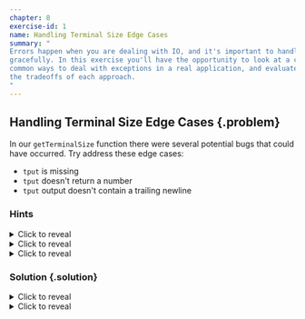 ```yaml
---
chapter: 8
exercise-id: 1
name: Handling Terminal Size Edge Cases
summary: "
Errors happen when you are dealing with IO, and it's important to handle them
gracefully. In this exercise you'll have the opportunity to look at a couple of
common ways to deal with exceptions in a real application, and evaluate
the tradeoffs of each approach.
"
---
```


## Handling Terminal Size Edge Cases {.problem}

In our `getTerminalSize` function there were several potential bugs that could
have occurred.  Try address these edge cases:

 - `tput` is missing
 - `tput` doesn't return a number
 - `tput` output doesn't contain a trailing newline

### Hints
<div class="hints">

<details>
<summary>Click to reveal</summary>
<div class="details-body-outer">
<div class="details-body">

</div>
</div>
</details>

<details>
<summary>Click to reveal</summary>
<div class="details-body-outer">
<div class="details-body">

</div>
</div>
</details>

<details>
<summary>Click to reveal</summary>
<div class="details-body-outer">
<div class="details-body">

</div>
</div>
</details>

</div>

### Solution {.solution}

<div class="solution">

<details>
<summary>Click to reveal</summary>
<div class="details-body-outer">
<div class="details-body">

This exercise asks us to consider three different potential errors. For the
moment we'll focus on the first problem: what should we do if `tput` is
missing. The next solution on this page will cover the remaining errors.

For now, let's narrow our focus down to just the parts of our our program that
are relevant. Specifically, the `getTerminalSize` and the `ScreenDimensions`
record. This will let us focus on the solution at hand without too much
extraneous code. As you work through the exercises for this chapter, try to
integration the solutions into your program. For now, let's look at the version
of `getTerminalSize` and `ScreenDimensions` that you should have after finishing
the chapter:

```haskell
data ScreenDimensions = ScreenDimensions
  { screenRows :: Int
  , screenColumns :: Int
  } deriving (Eq, Show)

getTerminalSize :: IO ScreenDimensions
getTerminalSize =
  case SystemInfo.os of
    "darwin" -> tputScreenDimensions
    "linux" -> tputScreenDimensions
    _other -> pure $ ScreenDimensions 25 80
  where
    tputScreenDimensions :: IO ScreenDimensions
    tputScreenDimensions =
      readProcess "tput" ["lines"] ""
      >>= \lines ->
        readProcess "tput" ["cols"] ""
        >>= \cols ->
              let lines' = read $ init lines
                  cols'  = read $ init cols
              in return $ ScreenDimensions lines' cols'
```

If `tput` is missing, it should throw an `IO` exception, so lets focus on
that. There are a couple of different ways we can go about dealing with an
exception caused by a missing executable:

  1. Catch the exception and return a default `ScreenDimensions` value.
  2. Don't catch the exception, and let the caller deal with it.
  3. Use `Either`. Return a `Right` value on success, or `Left` for an exception.

The first of these options is pretty straightforward. Let's write a version of
`getTerminalSize` that will return a default if any exception is raised. To do
that, we'll first need to import `IOException` and `catch` from `Control.Exception`:

```haskell
import Control.Exception (IOException, catch)
```

Next, let's add a new version of `getTerminalSize` that returns a default value
when we encounter an error. We'll call our new function `getTerminalSizeWithDefault`:

```haskell
getTerminalSizeWithDefault :: IO ScreenDimensions
getTerminalSizeWithDefault =
  catch @IOException tputScreenDimensions $ \_e -> pure (ScreenDimensions 25 80)
  where
    tputScreenDimensions :: IO ScreenDimensions
    tputScreenDimensions =
      readProcess "tput" ["lines"] ""
      >>= \lines ->
        readProcess "tput" ["cols"] ""
        >>= \cols ->
              let lines' = read $ init lines
                  cols'  = read $ init cols
              in return $ ScreenDimensions lines' cols'
```

You'll notice in this that our code has gotten a bit shorter, but still looks
largely similar to the earlier version. We've kept the original definition of
`tputScreenDimensions`, but now we're calling it through `catch` and returning
a default `ScreenDimensions` if there are any exceptions. Since we'll be
handling errors with `catch` we no longer need to check the operating system as
a way of guessing whether or not `tput` is likely to be installed.

The next approach we identified was to avoid catching any exceptions in
`getTerminalSize` and, instead, to catch an exception at the call site and deal
with it there. Right now we're calling `getTerminalSize` from `runHCat`:

```haskell
runHCat :: IO ()
runHCat = do
  targetFilePath <- do
    args <- handleArgs
    eitherToErr args
  contents <- do
    handle <- openFile targetFilePath ReadMode
    TextIO.hGetContents handle
  termSize <- getTerminalSize
  hSetBuffering stdout NoBuffering
  finfo <- fileInfo targetFilePath
  let pages = paginate termSize finfo contents
  showPages pages
```

Let's take a look at how we could handle an error in this function
instead. We'll still default to a 25x80 terminal if we can't get a default
terminal size, but this time we'll show the user a message telling them what
failed and letting them know that we're falling back to a default terminal size.

We'll do this by adding a new `where` binding named `terminalSizeWithErr`:

```haskell
terminalSizeWithErr = catch @IOError getTerminalSize $ \err ->
  Clock.getCurrentTime >>= \now ->
    let defaultTermSize = ScreenDimensions 25 80
        finfo = FileInfo "" 0 now False False False
        errText = Text.pack $
          "An error occurred while trying to get the screen dimensions:\n"
          <> show err
          <> "\nDefaulting to a terminal size of 80x25"
        msg = paginate defaultTermSize finfo errText
    in showPages msg >> pure defaultTermSize
```

As you can see, our new error handling function is quite a bit bigger than the
error handling we added when we defined `getTerminaSizeWithDefault`, but we're
also getting a much more featureful error handling implementation. We can
temporarily change the call to `tput` to something that doesn't exist so that we
can see our error handling working. You should see a message like this:

```
An error occurred while trying to get the screen dimensions:
tput-bad: readCreateProcess: posix_spawnp: does not exist (No such file or
directory)
Defaulting to a terminal size of 80x25
```

Notice that in this example output the text is wrapped to 80 characters. You can
also see in this screenshot that the text is wrapped to 80 characters even
though the terminal is larger:

![A screenshot of hcat error output wrapped to 80 columns](/images/solutions/chapter8/tput-error.webp)

Finally, let's look at how we might use `Either` for error handling. We can
start by making a minor change to `terminalSizeWithErr` to return a `Left` value
instead of a default `ScreenDimensions` when we catch an exception:

```haskell
getTerminalSizeEither =
  catch @IOException (Right <$> tputScreenDimensions) $ \e -> pure $ Left (show e)
  where
    tputScreenDimensions :: IO ScreenDimensions
    tputScreenDimensions =
      readProcess "tput" ["lines"] ""
      >>= \lines ->
        readProcess "tput" ["cols"] ""
        >>= \cols ->
              let lines' = read $ init lines
                  cols'  = read $ init cols
              in return $ ScreenDimensions lines' cols'
```

Since we're returning an explicit error, this function isn't a drop-in
replacement for `getTerminalSize` or `terminalSizeWithErr`. We'll need to handle
the error and then either exit or return a default value. We'll need to add a
few functions to do this, so let's go ahead and take a look at all of them
together:


```haskell
  where
    defaultScreenDimensions = ScreenDimensions 25 80
    showError finfo termSize err =
      showPages $ paginate termSize finfo err
    termSizeWithDefault finfo defaultTermSize = do
      termSize <- getTerminalSizeEither
      case termSize of
        Left err -> do
          showError finfo defaultTermSize (Text.pack err)
          pure defaultTermSize
        Right termSize' -> pure termSize'
     getTerminalSizeEither =
      catch @IOException (Right <$> tputScreenDimensions) $ \e -> pure $ Left (show e)
    tputScreenDimensions =
      readProcess "tput" ["lines"] ""
      >>= \lines ->
        readProcess "tput" ["cols"] ""
        >>= \cols ->
              let lines' = read $ init lines
                  cols'  = read $ init cols
              in return $ ScreenDimensions lines' cols'
```

In this example we've left `getTerminalSizeEither` and `tputScreenDimensions`
unchanged, but we've added three new `where` bindings. Like our other examples,
we need to create a default terminal size to use if we've encountered an
error. In this example, it's called `defaultScreenDimensions`. We've also added
a new function, `showError` that will print an error message to the
screen. Unlike the last example, we're not creating a rich error message
here. You're welcome to add a more robust error in your example if you
prefer. The last function we've added is `termSizeWithDefault`. This function
tries to get a terminal size, checks to see if we've gotten an error, and if so
prints the error message before returning a default value.

We've now looked at three different approaches to handling a missing `tput`
executable. All of the approaches we've tried have been pretty similar in how
they've dealt with errors. Where they differ is in where the errors are handled
and how they are communicated back to our user. There will be times when each of
the different approaches we've taken will be useful, so let's lay out the pros
and cons explicitly.

First, we wrote a function that handled the missing `tput` error entirely
internally and returned a default value. Handling the error when it happens
simplifies things for our callers, since they neither need to know about this
failure case nor explicitly handle it. The biggest drawback to this style of
error handling is that it's inflexible. In `getTerminalSizeWithDefault` we're
not giving the caller any choice about what to do when an error occurs. If the
caller wants to print an error message, try a different method of getting the
terminal size, or even exit the application they are out of luck. When something
goes wrong, caller won't even know that an error ocurred. The tradeoffs here
mean that this style of error handling is best used for private functions that are
internal to a module and not exported. When the function isn't general purpose
and we know that it's handling errors the way we want them handled, then it's a
more worthwhile tradeoff to keep the interface to the function easy to use.

Next we wrote a version of our function that didn't do any error handling, and
we allowed the caller to deal with the IO exception themselves. This approach
gives our caller all of the power. They can catch the exception and handle it
however they want- or they can ignore it entirely. If the caller chooses to
ignore the error it will bubble upwards until it's either caught by something
further up the callstack, or our program exits. It's always possible for IO
actions to raise exceptions, so we might expect that the caller will be
expecting exceptions and handling them already. In reality though, assuming that
users will know to deal with IO exceptions works best when the exceptions are
truly exceptional. We're assuming `tput` will exist, and it's a pretty common
utility so our example might pass that test, but it's something that we should
think about. When we don't catch the exception, we're telling our users that
this failure case should be treated the same as other exceptional situations
that might happen we we're doing IO.

Finally, we wrote a version of our code that uses `Either` rather than
exceptions for handling a bad call to `tput`. Of all the options we've looked
at, this is the best default approach to handling errors. Just like in our last
example, we're still letting the caller decide how they want to handle
errors. Since we're explicit about the fact that we might return an error if
`tput` isn't avaialble, we don't need to worry about the caller not realizing
failure is a possibility, so our code is much more likely to be used safely.

</div>
</div>
</details>

<details>
<summary>Click to reveal</summary>
<div class="details-body-outer">
<div class="details-body">

The last part of this solution spent a lot of time looking at different
approaches to handling IO exceptions when a call to `tput` fails, but we still
have to other edge cases to consider:

 - `tput` doesn't return a number
 - `tput` output doesn't contain a trailing newline

In the last part of this exersise we focused a lot of our time on catching
IO exceptions- either inside of the function that gets the terminal size, or
outside of it. Unfortunately neither of these errors will generate an IO
exception. We can easily write a quick test to validate that:

```haskell
module EffectiveHaskell.Exercises.Chapter8.ReadError where
import Control.Exception

readWithCatch :: String -> IO Int
readWithCatch input =
  catch @IOException readInput $ \_e -> pure 0
  where
    readInput = pure . read $ input
```

If we call `readWithCatch` and give it something other than a number, we'll
get a runtime error instead of `0`:

```haskell
λ readWithCatch "0"
0

λ readWithCatch "zero"
*** Exception: Prelude.read: no parse
```

It turns out that this situation isn't entirely hopeless. The `evaluate`
function from `Control.Exception` will let us create a new `IO` action from a
pure value, and in the process any runtime exceptions will get thrown and we can
`catch` them. Let's try it out:

```haskell
readWithCatch' :: String -> IO Int
readWithCatch' input =
  catch @ErrorCall readInput $ \_e -> pure 0
  where
    readInput = evaluate $ read input
```

You'll notice in this example we've changed the type of the exception we're
catching. Not all exceptions are `IOException`s, even though we're dealing with
an `IO`
action. [`ErrorCall`](https://hackage.haskell.org/package/base-4.18.0.0/docs/Control-Exception.html#t:ErrorCall)
is raised when something calls the `error` function.

This version of our code works, and we can test it out in `ghci`:

```haskell
λ readWithCatch' "zero"
0
λ readWithCatch' "1"
1
λ readWithCatch' "2"
2
λ readWithCatch' "three"
0
```

Clearly this code works as expected, but is it a good design? Using `evaluate`
means that we're turning otherwise pure code into an `IO` action so that we can
handle errors as exceptions. There are situations where this is a reasonable
design decision- for example writing tests where we want to catch and assert on
errors, or writing a server where an `error` while handling a particular request
should not take down the entire server. Still, when possible we should aim to
keep pure code pure. Thankfully, we have another option. The `Text.Read` module
in `base` has a function named `readEither` that will return an actual error
value instead of calling `error`:

```haskell
λ import Text.Read

λ readEither @Int "1"
Right 1

λ readEither @Int "2"
Right 2

λ readEither @Int "three"
Left "Prelude.read: no parse"
```

Getting back a pure `Either` value seems like a much nicer approach than
`evaluate`, so let's stick with it for now. There are two error cases that we
need to handle:

 - `tput` doesn't return a number
 - `tput` output doesn't contain a trailing newline

`readEither` solves the first problem, but we still need to address the second
problem. Our existing code assumes that the output we get will always be
newline-terminated, so it uses `init` to drop the last character. If the output
doesn't end with a newline for some reason, then we'll remove a character that
should have been part of the value we want to parse. Let's write a function to
handle this case.

There are two ways we might handle this. The "flexible” approach would say that
we should drop a newline at the end of the string if one is present, and
otherwise just try to parse the string as-is. The "strict” approach would
instead return an error if the string doesn't end in a newline as we
expect. For our purposes, we expect that the output should always be newline
terminated. If there's no newline, we can't be sure the rest of the text is
reliable, so we'll go with the strict approach.

Let's write a function called `nonEmptyStrStripNewline` that will take a
non-empty string and

</div>
</div>
</details>

</div>
